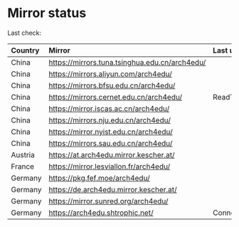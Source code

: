 <script src="./time.js"></script>
# Mirror status
Last check: <script type="text/javascript">localize(1756747166.7716722);</script>

|Country|Mirror|Last update|
|:------|:-----|:----------|
|China|https://mirrors.tuna.tsinghua.edu.cn/arch4edu/|<script type="text/javascript">localize(1756709288);</script>|
|China|https://mirrors.aliyun.com/arch4edu/|<script type="text/javascript">localize(1756709288);</script>|
|China|https://mirrors.bfsu.edu.cn/arch4edu/|<script type="text/javascript">localize(1756709288);</script>|
|China|https://mirrors.cernet.edu.cn/arch4edu/|ReadTimeout|
|China|https://mirror.iscas.ac.cn/arch4edu/|<script type="text/javascript">localize(1756709288);</script>|
|China|https://mirrors.nju.edu.cn/arch4edu/|<script type="text/javascript">localize(1756665588);</script>|
|China|https://mirror.nyist.edu.cn/arch4edu/|<script type="text/javascript">localize(1756709288);</script>|
|China|https://mirrors.sau.edu.cn/arch4edu/|<script type="text/javascript">localize(1756622506);</script>|
|Austria|https://at.arch4edu.mirror.kescher.at/|<script type="text/javascript">localize(1756104457);</script>|
|France|https://mirror.lesviallon.fr/arch4edu/|<script type="text/javascript">localize(1756709288);</script>|
|Germany|https://pkg.fef.moe/arch4edu/|<script type="text/javascript">localize(1756104457);</script>|
|Germany|https://de.arch4edu.mirror.kescher.at/|<script type="text/javascript">localize(1756104457);</script>|
|Germany|https://mirror.sunred.org/arch4edu/|<script type="text/javascript">localize(1756709288);</script>|
|Germany|https://arch4edu.shtrophic.net/|ConnectionError|

<script src="./tablefilter/tablefilter.js"></script>
<script src="./table.js"></script>